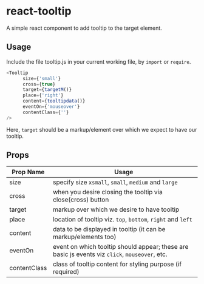 # react-tooltip

A simple react component to add tooltip to the target element.

## Usage

Include the file tooltip.js in your current working file, by `import` or `require`.

```javascript
<Tooltip
      size={'small'}
      cross={true}
      target={targetM()}
      place={'right'}
      content={tooltipdata()}
      eventOn={'mouseover'}
      contentClass={''}
/>
```
Here, `target` should be a markup/element over which we expect to have our tooltip.

## Props

Prop Name | Usage
------------ | -------------
size | specify size `xsmall`, `small`, `medium` and `large`
cross | when you desire closing the tooltip via close(cross) button 
target | markup over which we desire to have tooltip
place | location of tooltip viz. `top`, `bottom`, `right` and `left`
content | data to be displayed in tooltip (it can be markup/elements too) 
eventOn | event on which tooltip should appear; these are basic js events viz `click`, `mouseover`, etc.
contentClass | class of tooltip content for styling purpose (if required)


   
